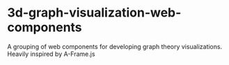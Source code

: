 # 3d-graph-visualization-web-components
A grouping of web components for developing graph theory visualizations. Heavily inspired by A-Frame.js
